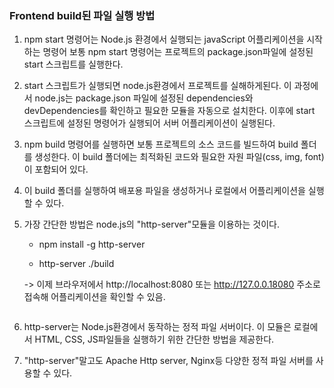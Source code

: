 
### Frontend build된 파일 실행 방법

1. npm start 명령어는 Node.js 환경에서 실행되는 javaScript 어플리케이션을 시작하는 명령어 보통 npm start 명령어는 프로젝트의 package.json파일에 설정된 start 스크립트를 실행한다.

2. start 스크립트가 실행되면 node.js환경에서 프로젝트를 실해하게된다. 이 과정에서 node.js는 package.json 파일에 설정된 dependencies와 devDependencies를 확인하고 필요한 모듈을 자동으로 설치한다. 이후에 start 스크립트에 설정된 명령어가 실행되어 서버 어플리케이션이 실행된다. 

3. npm build 명령어를 실행하면 보통 프로젝트의 소스 코드를 빌드하여 build 폴더를 생성한다. 이 build 폴더에는 최적화된 코드와 필요한 자원 파일(css, img, font)이 포함되어 있다. 

4. 이 build 폴더를 실행하여 배포용 파일을 생성하거나 로컬에서 어플리케이션을 실행할 수 있다. 


5. 가장 간단한 방법은 node.js의 "http-server"모듈을 이용하는 것이다. 

    * npm install -g http-server
    
    * http-server ./build
    
    -> 이제 브라우저에서 http://localhost:8080 또는 http://127.0.0.18080 주소로 접속해 어플리케이션을 확인할 수 있음. 
    
    <p align="center">
        <img src="" />
    </p>
    
    
6. http-server는 Node.js환경에서 동작하는 정적 파일 서버이다. 이 모듈은 로컬에서 HTML, CSS, JS파일들을 실행하기 위한 간단한 방법을 제공한다.


7. "http-server"말고도 Apache Http server, Nginx등 다양한 정적 파일 서버를 사용할 수 있다. 
